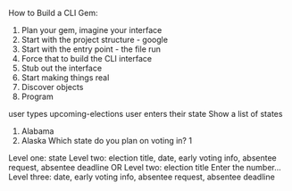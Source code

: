 How to Build a CLI Gem:

  1. Plan your gem, imagine your interface
  2. Start with the project structure - google
  3. Start with the entry point - the file run
  4. Force that to build the CLI interface
  5. Stub out the interface
  6. Start making things real
  7. Discover objects
  8. Program

user types upcoming-elections
user enters their state
Show a list of states
  1. Alabama
  2. Alaska
Which state do you plan on voting in?
1

Level one: state
Level two: election title, date, early voting info, absentee request, absentee deadline
  OR Level two: election title
  Enter the number...
  Level three: date, early voting info, absentee request, absentee deadline
